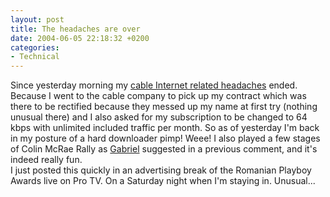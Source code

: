 ```yaml
---
layout: post
title: The headaches are over
date: 2004-06-05 22:18:32 +0200
categories:
- Technical
---
```

<p>Since yesterday morning my <a href="http://www.rusiczki.net/blog/archives/2004/06/01/cabled_headaches">cable Internet related headaches</a> ended. Because I went to the cable company to pick up my contract which was there to be rectified because they messed up my name at first try (nothing unusual there) and I also asked for my subscription to be changed to 64 kbps with unlimited included traffic per month. So as of yesterday I'm back in my posture of a hard downloader pimp! Weee! I also played a few stages of Colin McRae Rally as <a href="http://www.timbru.com">Gabriel</a> suggested in a previous comment, and it's indeed really fun.<br />
I just posted this quickly in an advertising break of the Romanian Playboy Awards live on Pro TV. On a Saturday night when I'm staying in. Unusual...</p>
